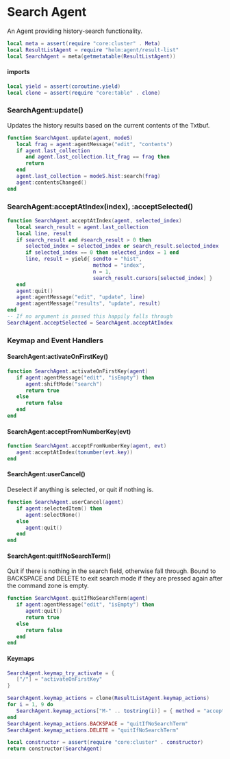 # Search Agent

  An Agent providing history\-search functionality\.

```lua
local meta = assert(require "core:cluster" . Meta)
local ResultListAgent = require "helm:agent/result-list"
local SearchAgent = meta(getmetatable(ResultListAgent))
```


#### imports

```lua
local yield = assert(coroutine.yield)
local clone = assert(require "core:table" . clone)
```


### SearchAgent:update\(\)

Updates the history results based on the current contents of the Txtbuf\.

```lua
function SearchAgent.update(agent, modeS)
   local frag = agent:agentMessage("edit", "contents")
   if agent.last_collection
      and agent.last_collection.lit_frag == frag then
      return
   end
   agent.last_collection = modeS.hist:search(frag)
   agent:contentsChanged()
end
```


### SearchAgent:acceptAtIndex\(index\), :acceptSelected\(\)

```lua
function SearchAgent.acceptAtIndex(agent, selected_index)
   local search_result = agent.last_collection
   local line, result
   if search_result and #search_result > 0 then
      selected_index = selected_index or search_result.selected_index
      if selected_index == 0 then selected_index = 1 end
      line, result = yield{ sendto = "hist",
                            method = "index",
                            n = 1,
                            search_result.cursors[selected_index] }
   end
   agent:quit()
   agent:agentMessage("edit", "update", line)
   agent:agentMessage("results", "update", result)
end
-- If no argument is passed this happily falls through
SearchAgent.acceptSelected = SearchAgent.acceptAtIndex
```


### Keymap and Event Handlers


#### SearchAgent:activateOnFirstKey\(\)

```lua
function SearchAgent.activateOnFirstKey(agent)
   if agent:agentMessage("edit", "isEmpty") then
      agent:shiftMode("search")
      return true
   else
      return false
   end
end
```


#### SearchAgent:acceptFromNumberKey\(evt\)

```lua
function SearchAgent.acceptFromNumberKey(agent, evt)
   agent:acceptAtIndex(tonumber(evt.key))
end
```


#### SearchAgent:userCancel\(\)

Deselect if anything is selected, or quit if nothing is\.

```lua
function SearchAgent.userCancel(agent)
   if agent:selectedItem() then
      agent:selectNone()
   else
      agent:quit()
   end
end
```


#### SearchAgent:quitIfNoSearchTerm\(\)

Quit if there is nothing in the search field, otherwise fall through\. Bound to
BACKSPACE and DELETE to exit search mode if they are pressed again after the
command zone is empty\.

```lua
function SearchAgent.quitIfNoSearchTerm(agent)
   if agent:agentMessage("edit", "isEmpty") then
      agent:quit()
      return true
   else
      return false
   end
end
```


#### Keymaps

```lua
SearchAgent.keymap_try_activate = {
   ["/"] = "activateOnFirstKey"
}

SearchAgent.keymap_actions = clone(ResultListAgent.keymap_actions)
for i = 1, 9 do
   SearchAgent.keymap_actions["M-" .. tostring(i)] = { method = "acceptFromNumberKey", n = 1 }
end
SearchAgent.keymap_actions.BACKSPACE = "quitIfNoSearchTerm"
SearchAgent.keymap_actions.DELETE = "quitIfNoSearchTerm"
```

```lua
local constructor = assert(require "core:cluster" . constructor)
return constructor(SearchAgent)
```
